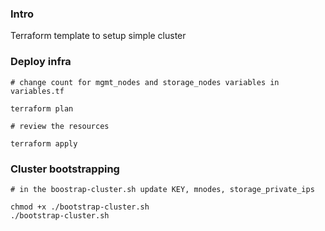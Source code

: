 ### Intro

Terraform template to setup simple cluster

### Deploy infra

```
# change count for mgmt_nodes and storage_nodes variables in variables.tf

terraform plan

# review the resources

terraform apply
```

### Cluster bootstrapping

```
# in the boostrap-cluster.sh update KEY, mnodes, storage_private_ips

chmod +x ./bootstrap-cluster.sh
./bootstrap-cluster.sh

```
